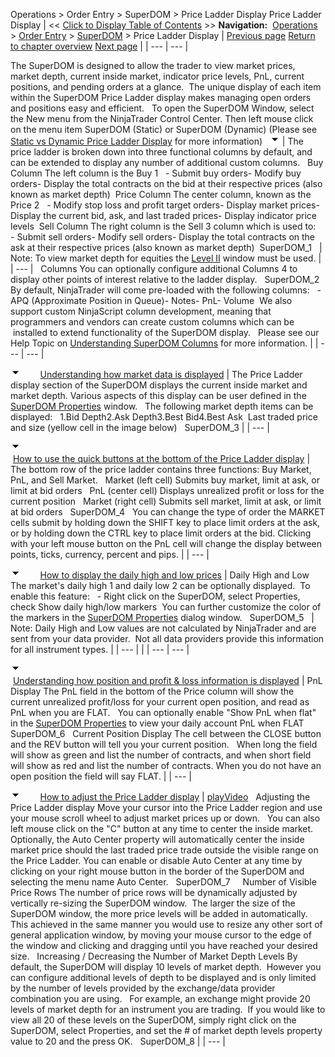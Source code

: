 ﻿
Operations > Order Entry > SuperDOM > Price Ladder Display
Price Ladder Display
| << [Click to Display Table of Contents](price_ladder_display.md) >> **Navigation:**     [Operations](operations.md) > [Order Entry](order_entry.md) > [SuperDOM](superdom.md) > Price Ladder Display | [Previous page](superdom.md) [Return to chapter overview](superdom.md) [Next page](static_vs_dynamic_price_ladder.md) |
| --- | --- |

The SuperDOM is designed to allow the trader to view market prices, market depth, current inside market, indicator price levels, PnL, current positions, and pending orders at a glance.  The unique display of each item within the SuperDOM Price Ladder display makes managing open orders and positions easy and efficient.
 
To open the SuperDOM Window, select the New menu from the NinjaTrader Control Center. Then left mouse click on the menu item SuperDOM (Static) or SuperDOM (Dynamic) (Please see [Static vs Dynamic Price Ladder Display](static_vs_dynamic_price_ladder.md) for more information)
 
![tog_minus](tog_minus.gif)
| The price ladder is broken down into three functional columns by default, and can be extended to display any number of additional custom columns.   Buy Column The left column is the Buy 1   - Submit buy orders- Modify buy orders- Display the total contracts on the bid at their respective prices (also known as market depth)  Price Column The center column, known as the Price 2   - Modify stop loss and profit target orders- Display market prices- Display the current bid, ask, and last traded prices- Display indicator price levels  Sell Column The right column is the Sell 3 column which is used to:   - Submit sell orders- Modify sell orders- Display the total contracts on the ask at their respective prices (also known as market depth)  SuperDOM_1     | Note: To view market depth for equities the [Level II](level_ii.md) window must be used. | | --- |      Columns You can optionally configure additional Columns 4 to display other points of interest relative to the ladder display.   SuperDOM_2   By default, NinjaTrader will come pre-loaded with the following columns:   - APQ (Approximate Position in Queue)- Notes- PnL- Volume  We also support custom NinjaScript column development, meaning that programmers and vendors can create custom columns which can be  installed to extend functionality of the SuperDOM display.   Please see our Help Topic on [Understanding SuperDOM Columns](using_superdom_columns.md) for more information. |
| --- | --- |

![tog_minus](tog_minus.gif)        [Understanding how market data is displayed](javascript:HMToggle('toggle','UnderstandingHowMarketDataIsDisplayed','UnderstandingHowMarketDataIsDisplayed_ICON'))
| The Price Ladder display section of the SuperDOM displays the current inside market and market depth. Various aspects of this display can be user defined in the [SuperDOM Properties](properties_superdom.md) window.   The following market depth items can be displayed:   1.Bid Depth2.Ask Depth3.Best Bid4.Best Ask  Last traded price and size (yellow cell in the image below)   SuperDOM_3 |
| --- |

![tog_minus](tog_minus.gif)        [How to use the quick buttons at the bottom of the Price Ladder display](javascript:HMToggle('toggle','HowToUseTheQuickButtonsAtTheBottomOfThePriceLadderDisplay','HowToUseTheQuickButtonsAtTheBottomOfThePriceLadderDisplay_ICON'))
| The bottom row of the price ladder contains three functions: Buy Market, PnL, and Sell Market.   Market (left cell) Submits buy market, limit at ask, or limit at bid orders   PnL (center cell) Displays unrealized profit or loss for the current position   Market (right cell) Submits sell market, limit at ask, or limit at bid orders   SuperDOM_4   You can change the type of order the MARKET cells submit by holding down the SHIFT key to place limit orders at the ask, or by holding down the CTRL key to place limit orders at the bid. Clicking with your left mouse button on the PnL cell will change the display between points, ticks, currency, percent and pips. |
| --- |

![tog_minus](tog_minus.gif)        [How to display the daily high and low prices](javascript:HMToggle('toggle','HowToDisplayTheDailyHighAndLowPrices','HowToDisplayTheDailyHighAndLowPrices_ICON'))
| Daily High and Low The market's daily high 1 and daily low 2 can be optionally displayed.  To enable this feature:   - Right click on the SuperDOM, select Properties, check Show daily high/low markers  You can further customize the color of the markers in the [SuperDOM Properties](properties_superdom.md) dialog window.   SuperDOM_5     | Note: Daily High and Low values are not calculated by NinjaTrader and are sent from your data provider.  Not all data providers provide this information for all instrument types. | | --- | |
| --- | --- |

![tog_minus](tog_minus.gif)        [Understanding how position and profit & loss information is displayed](javascript:HMToggle('toggle','UnderstandingHowPositionAndProfitLossInformationIsDisplayed','UnderstandingHowPositionAndProfitLossInformationIsDisplayed_ICON'))
| PnL Display The PnL field in the bottom of the Price column will show the current unrealized profit/loss for your current open position, and read as PnL when you are FLAT.   You can optionally enable "Show PnL when flat" in the [SuperDOM Properties](properties_superdom.md) to view your daily account PnL when FLAT   SuperDOM_6   Current Position Display The cell between the CLOSE button and the REV button will tell you your current position.   When long the field will show as green and list the number of contracts, and when short field will show as red and list the number of contracts. When you do not have an open position the field will say FLAT. |
| --- |

![tog_minus](tog_minus.gif)        [How to adjust the Price Ladder display](javascript:HMToggle('toggle','HowToAdjustThePriceLadderDisplay','HowToAdjustThePriceLadderDisplay_ICON'))
| [playVideo](http://www.ninjatrader.com/support/movies/nt7/helpGuide/operations/orderEntry/superDOM/adjustingThePriceLadderDisplay/Adjusting-The-Price-Ladder-Display.md)   Adjusting the Price Ladder display Move your cursor into the Price Ladder region and use your mouse scroll wheel to adjust market prices up or down.   You can also left mouse click on the "C" button at any time to center the inside market.   Optionally, the Auto Center property will automatically center the inside market price should the last traded price trade outside the visible range on the Price Ladder. You can enable or disable Auto Center at any time by clicking on your right mouse button in the border of the SuperDOM and selecting the menu name Auto Center.   SuperDOM_7     Number of Visible Price Rows The number of price rows will be dynamically adjusted by vertically re-sizing the SuperDOM window.  The larger the size of the SuperDOM window, the more price levels will be added in automatically.     This achieved in the same manner you would use to resize any other sort of general application window, by moving your mouse cursor to the edge of the window and clicking and dragging until you have reached your desired size.   Increasing / Decreasing the Number of Market Depth Levels By default, the SuperDOM will display 10 levels of market depth.  However you can configure additional levels of depth to be displayed and is only limited by the number of levels provided by the exchange/data provider combination you are using.   For example, an exchange might provide 20 levels of market depth for an instrument you are trading.  If you would like to view all 20 of these levels on the SuperDOM, simply right click on the SuperDOM, select Properties, and set the # of market depth levels property value to 20 and the press OK.   SuperDOM_8 |
| --- |

